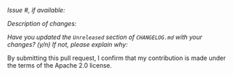 *Issue #, if available:*

*Description of changes:*

*Have you updated the `Unreleased` section of `CHANGELOG.md` with your changes? (y/n) If not, please explain why:*  

By submitting this pull request, I confirm that my contribution is made under the terms of the Apache 2.0 license.
